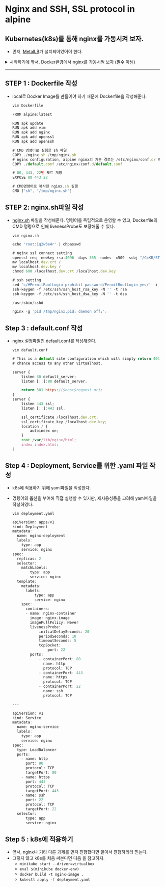 # Nginx and SSH, SSL protocol in alpine

## Kubernetes(k8s)를 통해 nginx를 가동시켜 보자.

- 먼저, [MetalLB](Nginx%20and%20SSH,%20SSL%20protocol%20in%20alpine%2013cf9068e2d24408bee140212919e855/MetalLB%206d06bb696fa540cbbe67678fb960063c.md)가 설치되어있어야 한다.
<details><summary>시작하기에 앞서, Docker환경에서 nginx를 가동시켜 보자 (필수 아님)</summary>
- 우선, Dockerfile을 작성해 준다.

    ```cpp
    vim Dockerfile

    FROM alpine:latest

    RUN apk update
    RUN apk add vim
    RUN apk add nginx
    RUN apk add openssl
    RUN apk add openssh

    # CMD 명령어로 실행할 sh 파일
    COPY ./nginx.sh /tmp/nginx.sh
    # nginx configuration, alpine nginx의 기본 경로는 /etc/nginx/conf.d/ 이다.
    COPY ./default.conf /etc/nginx/conf.d/default.conf

    # 80, 443, 22번 포트 개방
    EXPOSE 80 443 22

    # CMD명령어로 복사한 nginx.sh 실행
    CMD ["sh", "/tmp/nginx.sh"]
    ```

- [nginx.sh](http://nginx.sh) 파일을 작성해준다.

    ```jsx
    vim nginx.sh

    echo 'root:1q2w3e4r' | chpasswd

    # nginx ssl connect setting
    openssl req -newkey rsa:4096 -days 365 -nodes -x509 -subj "/C=KR/ST=Seoul/L=Seoul/O=42Seoul/OU=KIM/CN=localhost" -keyout localhost.dev.key -out localhost.dev.crt
    mv localhost.dev.crt /
    mv localhost.dev.key /
    chmod 600 /localhost.dev.crt /localhost.dev.key

    # ssh setting
    sed 's/#PermitRootLogin prohibit-password/PermitRootLogin yes/' -i /etc/ssh/sshd_config
    ssh-keygen -f /etc/ssh/ssh_host_rsa_key -N '' -t rsa
    ssh-keygen -f /etc/ssh/ssh_host_dsa_key -N '' -t dsa

    /usr/sbin/sshd

    nginx -g 'pid /tmp/nginx.pid; daemon off;';
    ```

- nginx 설정파일인 default.conf를 작성해준다.

    ```jsx
    vim default.conf

    # This is a default site configuration which will simply return 404, preventing
    # chance access to any other virtualhost.

    server {
        listen 80 default_server;
        listen [::]:80 default_server;

        return 301 https://$host$request_uri;
    }
    server {
        listen 443 ssl;
        listen [::]:443 ssl;

        ssl_certificate /localhost.dev.crt;
        ssl_certificate_key /localhost.dev.key;
        location / {
            autoindex on;
        }
        root /var/lib/nginx/html;
        index index.html;
    }
    ```

- [Makefile을 작성](https://www.notion.so/Docker-Image-Makefile-6f13583a06a043e5b4938e040bb2a5b2)해준다.

    ```jsx
    IMG_NAME	=	my_nginx
    PS_NAME		=	nginx-ps
    PORT1		=	80
    PORT2		=	443
    PORT3		=	22

    all	:	build run

    run	:
        docker run --name $(PS_NAME) -d -p $(PORT1):$(PORT1) -p $(PORT2):$(PORT2) -p $(PORT3):$(PORT3) $(IMG_NAME)

    exec:
        docker exec -it $$(docker ps -aq -f "name=$(PS_NAME)") sh

    build	:
        docker build -t $(IMG_NAME) .

    rm	:
        docker rm -f $$(docker ps -f "name=$(PS_NAME)" -aq)

    rmi	:
        docker rmi -f $(IMG_NAME)
    ```

- `make run`
- nginx 작동 확인
    - 80번포트
        - curl [localhost:80](http://localhost:80) -L -k
    - 443번포트
        - curl [https://localhost:443](https://localhost:443) -k
    - ssh
        - ssh root@localhost -u root:1q2w3e4r
        - 만약 ssh 실행시 certificate 문제가 발생한다면, 다음 명령어를 입력하고 다시 연결을 시도해보자.
            - `ssh-keygen -R localhost`
</details>

---

## STEP 1 : Dockerfile 작성

- local로 Docker Image를 만들어야 하기 때문에 Dockerfile을 작성해준다.

    ```jsx
    vim Dockerfile

    FROM alpine:latest

    RUN apk update
    RUN apk add vim
    RUN apk add nginx
    RUN apk add openssl
    RUN apk add openssh

    # CMD 명령어로 실행할 sh 파일
    COPY ./nginx.sh /tmp/nginx.sh
    # nginx configuration, alpine nginx의 기본 경로는 /etc/nginx/conf.d/ 이다.
    COPY ./default.conf /etc/nginx/conf.d/default.conf

    # 80, 443, 22번 포트 개방
    EXPOSE 80 443 22

    # CMD명령어로 복사한 nginx.sh 실행
    CMD ["sh", "/tmp/nginx.sh"]
    ```

## STEP 2: nginx.sh파일 작성

- [nginx.sh](http://nginx.sh) 파일을 작성해준다. 명령어를 독립적으로 운영할 수 있고, Dockerfile의 CMD 명령으로 인해 livenessProbe도 보장해줄 수 있다.

    `vim nginx.sh`

    ```jsx
    echo 'root:1q2w3e4r' | chpasswd

    # nginx ssl connect setting
    openssl req -newkey rsa:4096 -days 365 -nodes -x509 -subj "/C=KR/ST=Seoul/L=Seoul/O=42Seoul/OU=KIM/CN=localhost" -keyout localhost.dev.key -out localhost.dev.crt
    mv localhost.dev.crt /
    mv localhost.dev.key /
    chmod 600 /localhost.dev.crt /localhost.dev.key

    # ssh setting
    sed 's/#PermitRootLogin prohibit-password/PermitRootLogin yes/' -i /etc/ssh/sshd_config
    ssh-keygen -f /etc/ssh/ssh_host_rsa_key -N '' -t rsa
    ssh-keygen -f /etc/ssh/ssh_host_dsa_key -N '' -t dsa

    /usr/sbin/sshd

    nginx -g 'pid /tmp/nginx.pid; daemon off;';
    ```

## Step 3 : default.conf 작성

- nginx 설정파일인 default.conf를 작성해준다.

    `vim default.conf`

    ```jsx
    # This is a default site configuration which will simply return 404, preventing
    # chance access to any other virtualhost.

    server {
    	listen 80 default_server;
    	listen [::]:80 default_server;

    	return 301 https://$host$request_uri;
    }
    server {
    	listen 443 ssl;
    	listen [::]:443 ssl;

    	ssl_certificate /localhost.dev.crt;
    	ssl_certificate_key /localhost.dev.key;
    	location / {
    		autoindex on;
    	}
    	root /var/lib/nginx/html;
    	index index.html;
    }
    ```

## Step 4 : Deployment, Service를 위한 .yaml 파일 작성

- k8s에 적용하기 위해 yaml파일을 작성한다.
- 명령어의 옵션을 부여해 직접 실행할 수 있지만, 재사용성등을 고려해 yaml파일을 작성하였다.

    `vim deployment.yaml`

    ```jsx
    apiVersion: apps/v1
    kind: Deployment
    metadata:
      name: nginx-deployment
      labels:
        type: app
        service: nginx
    spec:
      replicas: 2
      selector:
        matchLabels:
            type: app
            service: nginx
      template:
        metadata:
          labels:
              type: app
              service: nginx
        spec:
          containers:
          - name: nginx-container
            image: nginx-image
            imagePullPolicy: Never
            livenessProbe:
                initialDelaySeconds: 20
                periodSeconds: 10
                timeoutSeconds: 5
                tcpSocket:
                    port: 22
            ports:
                - containerPort: 80
                  name: http
                  protocol: TCP
                - containerPort: 443
                  name: https
                  protocol: TCP
                - containerPort: 22
                  name: ssh
                  protocol: TCP

    ---

    apiVersion: v1
    kind: Service
    metadata:
      name: nginx-service
      labels:
        type: app
        service: nginx
    spec:
      type: LoadBalancer
      ports:
        - name: http
          port: 80
          protocol: TCP
          targetPort: 80
        - name: https
          port: 443
          protocol: TCP
          targetPort: 443
        - name: ssh
          port: 22
          protocol: TCP
          targetPort: 22
      selector:
          type: app
          service: nginx
    ```

## Step 5 : k8s에 적용하기

- 앞서, nginx나 기타 다른 과제를 먼저 진행했다면 알아서 진행하리라 믿는다.
- 그렇지 않고 k8s를 처음 써본다면 다음 을 참고하자.
    - `minikube start --driver=virtualbox`
    - `eval $(minikube docker-env)`
    - `docker build -t nginx-image .`
    - `kubectl apply -f deployment.yaml`
